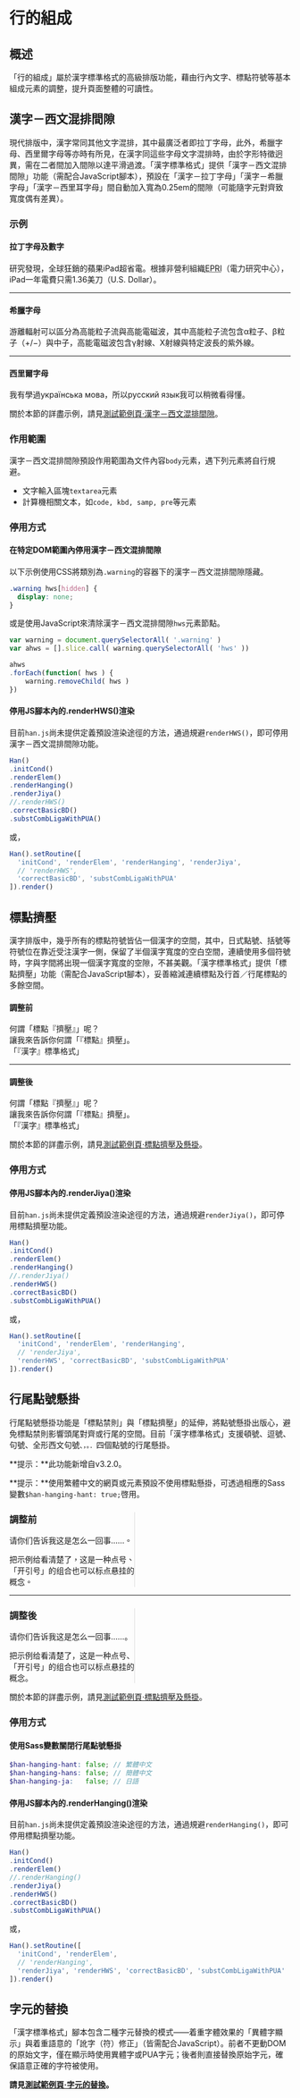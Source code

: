 
行的組成
=======
 概述 <!-- #gaishu -->
------
「行的組成」屬於漢字標準格式的高級排版功能，藉由行內文字、標點符號等基本組成元素的調整，提升頁面整體的可讀性。

 漢字－西文混排間隙 <!-- #hanzi-xiwen_hunpai_jianxi -->
-----------------
現代排版中，漢字常同其他文字混排，其中最廣泛者即拉丁字母，此外，希臘字母、西里爾字母等亦時有所見，在漢字同這些字母文字混排時，由於字形特徵迥異，需在二者間加入間隙以達平滑過渡。「漢字標準格式」提供「漢字－西文混排間隙」功能（需配合JavaScript腳本），預設在「漢字－拉丁字母」「漢字－希臘字母」「漢字－西里耳字母」間自動加入寬為0.25em的間隙（可能隨字元對齊致寬度偶有差異）。

### 示例 <!-- #hanzi-xiwen_hunpai_jianxi-shili -->

<div class='example'>

#### 拉丁字母及數字
研究發現，全球狂銷的蘋果iPad超省電。根據非營利組織<abbr lang="en" title="Electric Power Research Institute">EPRI</abbr>（電力研究中心），iPad一年電費只需1.36美刀（U.S. Dollar）。

***
#### 希臘字母
游離輻射可以區分為高能粒子流與高能電磁波，其中高能粒子流包含α粒子、β粒子（+/−）與中子，高能電磁波包含γ射線、X射線與特定波長的紫外線。

***
#### 西里爾字母
我有學過<span lang="uk">українська мова</span>，所以<span lang="ru">русский язык</span>我可以稍微看得懂。
</div>

關於本節的詳盡示例，請見[測試範例頁·漢字－西文混排間隙][hws]。

[hws]: http://ethantw.github.io/Han/latest/hws.html

### 作用範圍 <!-- #hanzi-xiwen_hunpai_jianxi-zuoyong_fanwei -->
漢字－西文混排間隙預設作用範圍為文件內容`body`元素，遇下列元素將自行規避。

- 文字輸入區塊`textarea`元素
- 計算機相關文本，如`code, kbd, samp, pre`等元素

### 停用方式 <!-- #hanzi-xiwen_hunpai_jianxi-tingyong_fangshi -->
#### 在特定DOM範圍內停用漢字－西文混排間隙
以下示例使用CSS將類別為`.warning`的容器下的漢字－西文混排間隙隱藏。

```css
.warning hws[hidden] {
  display: none;
}
```

或是使用JavaScript來清除漢字－西文混排間隙`hws`元素節點。

```javascript
var warning = document.querySelectorAll( '.warning' )
var ahws = [].slice.call( warning.querySelectorAll( 'hws' ))

ahws
.forEach(function( hws ) {
	warning.removeChild( hws )
})
```

#### 停用JS腳本內的.renderHWS()渲染
目前`han.js`尚未提供定義預設渲染途徑的方法，通過規避`renderHWS()`，即可停用漢字－西文混排間隙功能。

```javascript
Han()
.initCond()
.renderElem()
.renderHanging()
.renderJiya()
//.renderHWS()
.correctBasicBD()
.substCombLigaWithPUA()
```

或，

```javascript
Han().setRoutine([
  'initCond', 'renderElem', 'renderHanging', 'renderJiya',
  // 'renderHWS',
  'correctBasicBD', 'substCombLigaWithPUA'
]).render()
```

 標點擠壓 <!-- #biaodian_jiya -->
--------- 
漢字排版中，幾乎所有的標點符號皆佔一個漢字的空間，其中，日式點號、括號等符號位在靠近受注漢字一側，保留了半個漢字寬度的空白空間，連續使用多個符號時，字與字間將出現一個漢字寬度的空隙，不甚美觀。「漢字標準格式」提供「標點擠壓」功能（需配合JavaScript腳本），妥善縮減連續標點及行首／行尾標點的多餘空間。

<div class='example'>
<style scoped>
.reset h-char h-cs,
.han-space .reset h-hangable h-char h-cs:lang(zh) {
  display: inline-block !important;
  width: .5em;
}
</style>

<div class='reset'>

#### 調整前
何謂「標點『擠壓』」呢？  
讓我來告訴你何謂「『標點』擠壓」。  
「『漢字』標準格式」
</div>

***
#### 調整後
何謂「標點『擠壓』」呢？  
讓我來告訴你何謂「『標點』擠壓」。  
「『漢字』標準格式」
</div> 

關於本節的詳盡示例，請見[測試範例頁·標點擠壓及懸掛][jiya]。

[jiya]: http://ethantw.github.io/Han/latest/jiya.html

### 停用方式 <!-- #biaodian_jiya-tingyong_fangshi -->
#### 停用JS腳本內的.renderJiya()渲染
目前`han.js`尚未提供定義預設渲染途徑的方法，通過規避`renderJiya()`，即可停用標點擠壓功能。

```javascript
Han()
.initCond()
.renderElem()
.renderHanging()
//.renderJiya()
.renderHWS()
.correctBasicBD()
.substCombLigaWithPUA()
```

或，

```javascript
Han().setRoutine([
  'initCond', 'renderElem', 'renderHanging',
  // 'renderJiya',
  'renderHWS', 'correctBasicBD', 'substCombLigaWithPUA'
]).render()
```

 行尾點號懸掛 <!-- #hangwei_dianhao_xuangua -->
------------
行尾點號懸掛功能是「標點禁則」與「標點擠壓」的延伸，將點號懸掛出版心，避免標點禁則影響頭尾對齊或行尾的空間。目前「漢字標準格式」支援頓號、逗號、句號、全形西文句號<code lang='zh-Hans'>、，。．</code>四個點號的行尾懸掛。

<div class="info note">

**提示：**此功能新增自v3.2.0。
</div>

<div class="info flag related">

**提示：**使用繁體中文的網頁或元素預設不使用標點懸掛，可透過相應的Sass變數`$han-hanging-hant: true;`啓用。
</div>

<div class='example'>
<style scoped>
.narrow {
	width: 16em;
	border-right: 1px solid #ddd;
}
</style>

<div class='narrow'>
<div lang='zh-Hant'>

### 調整前

请你们告诉我这是怎么一回事……。

把示例给看清楚了，这是一种点号、「开引号」的组合也可以标点悬挂的概念。
</div>
</div>

***

<div class='narrow'>
<div lang='zh-Hans'>

### 調整後

请你们告诉我这是怎么一回事……。

把示例给看清楚了，这是一种点号、「开引号」的组合也可以标点悬挂的概念。
</div>
</div> 
</div> 

關於本節的詳盡示例，請見[測試範例頁·標點擠壓及懸掛][jiya]。

### 停用方式 <!-- #hangwei_dianhao_xuangua-tingyong_fangshi -->
#### 使用Sass變數關閉行尾點號懸掛

```scss
$han-hanging-hant: false; // 繁體中文
$han-hanging-hans: false; // 簡體中文
$han-hanging-ja:   false; // 日語
```

#### 停用JS腳本內的.renderHanging()渲染

目前`han.js`尚未提供定義預設渲染途徑的方法，通過規避`renderHanging()`，即可停用標點擠壓功能。

```javascript
Han()
.initCond()
.renderElem()
//.renderHanging()
.renderJiya()
.renderHWS()
.correctBasicBD()
.substCombLigaWithPUA()
```

或，

```javascript
Han().setRoutine([
  'initCond', 'renderElem', 
  // 'renderHanging',
  'renderJiya', 'renderHWS', 'correctBasicBD', 'substCombLigaWithPUA'
]).render()
```



 字元的替換 <!-- #ziyuan_de_tihuan --> 
----------
「漢字標準格式」腳本包含二種字元替換的模式——着重字體效果的「異體字顯示」與着重語意的「訛字（符）修正」（皆需配合JavaScript）。前者不更動DOM的原始文字，僅在顯示時使用異體字或PUA字元；後者則直接替換原始字元，確保語意正確的字符被使用。

**請見[測試範例頁·字元的替換][subst]。**

[subst]: http://ethantw.github.io/Han/latest/subst.html

